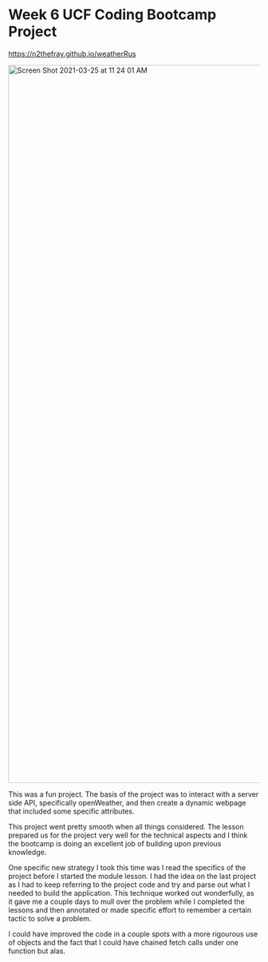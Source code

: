 # Week 6 UCF Coding Bootcamp Project

 https://n2thefray.github.io/weatherRus

<img width="1439" alt="Screen Shot 2021-03-25 at 11 24 01 AM" src="https://user-images.githubusercontent.com/78673754/112442290-bd74fb00-8d5c-11eb-950d-0bf546bf0f19.png">

This was a fun project. The basis of the project was to interact with a server side API, specifically openWeather, and then create a dynamic webpage that included some specific attributes.

This project went pretty smooth when all things considered. The lesson prepared us for the project very well for the technical aspects and I think the bootcamp is doing an excellent job of building upon previous knowledge. 

One specific new strategy I took this time was I read the specifics of the project before I started the module lesson. I had the idea on the last project as I had to keep referring to the project code and try and parse out what I needed to build the application. This technique worked out wonderfully, as it gave me a couple days to mull over the problem while I completed the lessons and then annotated or made specific effort to remember a certain tactic to solve a problem.

I could have improved the code in a couple spots with a more rigourous use of objects and the fact that I could have chained fetch calls under one function but alas. 
